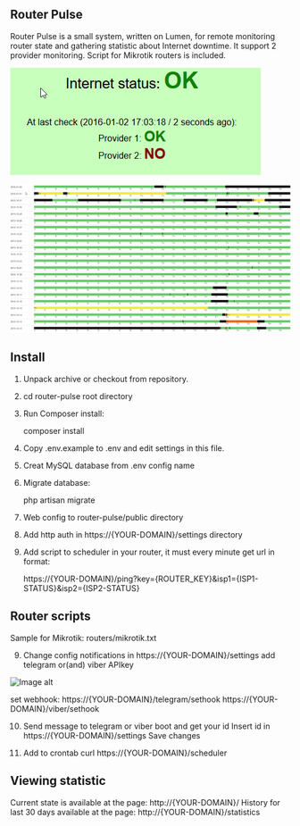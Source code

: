 ## Router Pulse

Router Pulse is a small system, written on Lumen, for remote monitoring router state and gathering statistic about Internet downtime.
It support 2 provider monitoring. Script for Mikrotik routers is included.

![Image alt](https://github.com/satsis/router-pulse/blob/master/img/2016-01-02_17-03-25.png)

![Image alt](https://github.com/satsis/router-pulse/blob/master/img/2016-01-02_17-03-09.png)

## Install

1. Unpack archive or checkout from repository.
2. cd router-pulse root directory
3. Run Composer install:

    composer install

3. Copy .env.example to .env and edit settings in this file.
4. Creat MySQL database from .env config name
5. Migrate database:

    php artisan migrate

6. Web config to router-pulse/public directory
7. Add http auth in https://{YOUR-DOMAIN}/settings directory
8. Add script to scheduler in your router, it must every minute get url in format:

    https://{YOUR-DOMAIN}/ping?key={ROUTER_KEY}&isp1={ISP1-STATUS}&isp2={ISP2-STATUS}

## Router scripts
Sample for Mikrotik: routers/mikrotik.txt

9. Change config notifications in https://{YOUR-DOMAIN}/settings
add telegram or(and) viber APIkey

![Image alt](https://github.com/satsis/router-pulse/blob/master/img/firefox_2020-04-30_16-57-25.jpg)

set webhook:
https://{YOUR-DOMAIN}/telegram/sethook
https://{YOUR-DOMAIN}/viber/sethook

10. Send message to telegram or viber boot and get your id
Insert id in https://{YOUR-DOMAIN}/settings
Save changes

11. Add to crontab curl https://{YOUR-DOMAIN}/scheduler

## Viewing statistic
Current state is available at the page: http://{YOUR-DOMAIN}/
History for last 30 days available at the page: http://{YOUR-DOMAIN}/statistics
